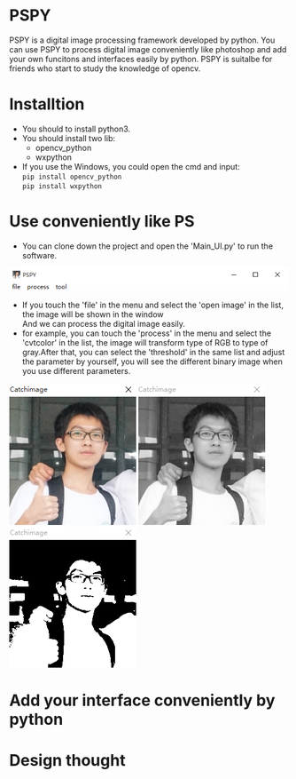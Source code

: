 # PSPY
PSPY is a digital image processing framework developed by python. You can use PSPY to process digital image conveniently like photoshop and add your own funcitons and interfaces easily by python. 
PSPY is suitalbe for friends who start to study the knowledge of opencv.
# Installtion
- You should to install python3.</br> 
- You should install two lib:</br>
  - opencv_python</br>
  - wxpython</br>
- If you use the Windows, you could open the cmd and input:</br>
`
pip install opencv_python 
`</br>
`
pip install wxpython 
`
# Use conveniently like PS
- You can clone down the project and open the 'Main_UI.py' to run the software.</br>

![PSPY](https://github.com/HamburgerZ/PSPY/blob/master/PSPY.PNG)</br>

- If you touch the 'file' in the menu and select the 'open image' in the list, the image will be shown in the window</br>
And we can process the digital image easily.</br>
- for example, you can touch the 'process' in the menu and select the 'cvtcolor' in the list, 
the image will transform type of RGB to type of gray.After that,
you can select the 'threshold' in the same list and adjust the parameter by yourself, 
you will see the different binary image when you use different parameters.</br>

![image_original](https://github.com/HamburgerZ/PSPY/blob/master/image_original.PNG)
![image_gray](https://github.com/HamburgerZ/PSPY/blob/master/image_gray.PNG)
![image_threshold](https://github.com/HamburgerZ/PSPY/blob/master/image_threshold.PNG)</br>

# Add your interface conveniently by python
# Design thought

          




